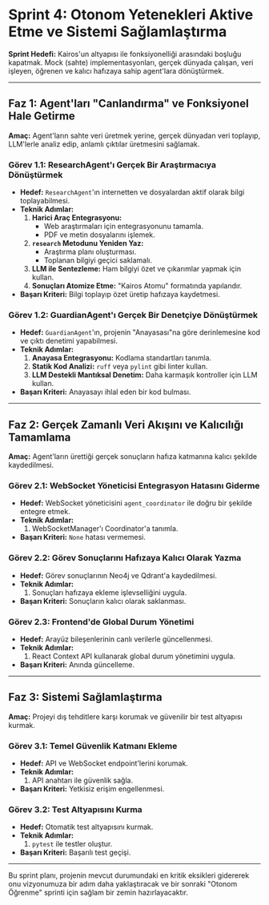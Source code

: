 # Sprint 4: Otonom Yetenekleri Aktive Etme ve Sistemi Sağlamlaştırma

**Sprint Hedefi:** Kairos'un altyapısı ile fonksiyonelliği arasındaki boşluğu kapatmak. Mock (sahte) implementasyonları, gerçek dünyada çalışan, veri işleyen, öğrenen ve kalıcı hafızaya sahip agent'lara dönüştürmek. 

---

## Faz 1: Agent'ları "Canlandırma" ve Fonksiyonel Hale Getirme

**Amaç:** Agent'ların sahte veri üretmek yerine, gerçek dünyadan veri toplayıp, LLM'lerle analiz edip, anlamlı çıktılar üretmesini sağlamak.

### Görev 1.1: ResearchAgent'ı Gerçek Bir Araştırmacıya Dönüştürmek

* **Hedef:** `ResearchAgent`'ın internetten ve dosyalardan aktif olarak bilgi toplayabilmesi.
* **Teknik Adımlar:**
  1. **Harici Araç Entegrasyonu:**
     * Web araştırmaları için entegrasyonunu tamamla.
     * PDF ve metin dosyalarını işlemek.
  2. **`research` Metodunu Yeniden Yaz:**
     * Araştırma planı oluşturması.
     * Toplanan bilgiyi geçici saklamalı.
  3. **LLM ile Sentezleme:** Ham bilgiyi özet ve çıkarımlar yapmak için kullan.
  4. **Sonuçları Atomize Etme:** "Kairos Atomu" formatında yapılandır.
* **Başarı Kriteri:** Bilgi toplayıp özet üretip hafızaya kaydetmesi.

### Görev 1.2: GuardianAgent'ı Gerçek Bir Denetçiye Dönüştürmek

* **Hedef:** `GuardianAgent`'ın, projenin "Anayasası"na göre derinlemesine kod ve çıktı denetimi yapabilmesi.
* **Teknik Adımlar:**
  1. **Anayasa Entegrasyonu:** Kodlama standartları tanımla.
  2. **Statik Kod Analizi:** `ruff` veya `pylint` gibi linter kullan.
  3. **LLM Destekli Mantıksal Denetim:** Daha karmaşık kontroller için LLM kullan.
* **Başarı Kriteri:** Anayasayı ihlal eden bir kod bulması.

---

## Faz 2: Gerçek Zamanlı Veri Akışını ve Kalıcılığı Tamamlama

**Amaç:** Agent'ların ürettiği gerçek sonuçların hafıza katmanına kalıcı şekilde kaydedilmesi.

### Görev 2.1: WebSocket Yöneticisi Entegrasyon Hatasını Giderme

* **Hedef:** WebSocket yöneticisini `agent_coordinator` ile doğru bir şekilde entegre etmek.
* **Teknik Adımlar:**
  1. WebSocketManager'ı Coordinator'a tanımla.
* **Başarı Kriteri:** `None` hatası vermemesi.

### Görev 2.2: Görev Sonuçlarını Hafızaya Kalıcı Olarak Yazma

* **Hedef:** Görev sonuçlarının Neo4j ve Qdrant'a kaydedilmesi.
* **Teknik Adımlar:**
  1. Sonuçları hafızaya ekleme işlevselliğini uygula.
* **Başarı Kriteri:** Sonuçların kalıcı olarak saklanması.

### Görev 2.3: Frontend'de Global Durum Yönetimi

* **Hedef:** Arayüz bileşenlerinin canlı verilerle güncellenmesi.
* **Teknik Adımlar:**
  1. React Context API kullanarak global durum yönetimini uygula.
* **Başarı Kriteri:** Anında güncelleme.

---

## Faz 3: Sistemi Sağlamlaştırma

**Amaç:** Projeyi dış tehditlere karşı korumak ve güvenilir bir test altyapısı kurmak.

### Görev 3.1: Temel Güvenlik Katmanı Ekleme

* **Hedef:** API ve WebSocket endpoint'lerini korumak.
* **Teknik Adımlar:**
  1. API anahtarı ile güvenlik sağla.
* **Başarı Kriteri:** Yetkisiz erişim engellenmesi.

### Görev 3.2: Test Altyapısını Kurma

* **Hedef:** Otomatik test altyapısını kurmak.
* **Teknik Adımlar:**
  1. `pytest` ile testler oluştur.
* **Başarı Kriteri:** Başarılı test geçişi.

---

Bu sprint planı, projenin mevcut durumundaki en kritik eksikleri gidererek onu vizyonumuza bir adım daha yaklaştıracak ve bir sonraki "Otonom Öğrenme" sprinti için sağlam bir zemin hazırlayacaktır.
